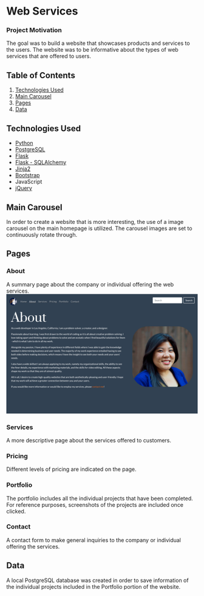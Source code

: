 # Web Services

### Project Motivation
The goal was to build a website that showcases products and services to the users. The website was to be informative about the types of web services that are offered to users.

## Table of Contents
1. [Technologies Used](#technologies)
2. [Main Carousel](#carousel)
3. [Pages](#pages)
4. [Data](#data)

## <a name="technologies"></a>Technologies Used
* [Python](https://www.python.org/)
* [PostgreSQL](https://www.postgresql.org/)
* [Flask](http://flask.pocoo.org/)
* [Flask - SQLAlchemy](http://flask-sqlalchemy.pocoo.org/2.1/)
* [Jinja2](http://jinja.pocoo.org/docs/dev/)
* [Bootstrap](http://getbootstrap.com/)
* JavaScript
* [jQuery](https://jquery.com/)

## <a name="carousel"></a>Main Carousel
In order to create a website that is more interesting, the use of a image carousel on the main homepage is utilized. The carousel images are set to continuously rotate through.

## <a name="pages"></a>Pages
### About
A summary page about the company or individual offering the web services.
![About](/static/img/screenshots/about.png)

### Services
A more descriptive page about the services offered to customers.
### Pricing
Different levels of pricing are indicated on the page.
### Portfolio
The portfolio includes all the individual projects that have been completed. For reference purposes, screenshots of the projects are included once clicked.
### Contact
A contact form to make general inquiries to the company or individual offering the services.

## <a name="data"></a>Data
A local PostgreSQL database was created in order to save information of the individual projects included in the Portfolio portion of the website.
